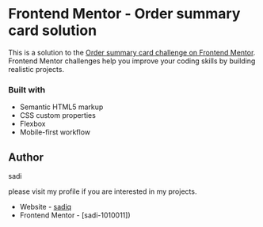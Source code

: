 # Frontend Mentor - Order summary card solution

This is a solution to the [Order summary card challenge on Frontend Mentor](https://www.frontendmentor.io/challenges/order-summary-component-QlPmajDUj). Frontend Mentor challenges help you improve your coding skills by building realistic projects. 

### Built with

- Semantic HTML5 markup
- CSS custom properties
- Flexbox
- Mobile-first workflow

## Author

sadi 

please visit my profile if you are interested in my projects.

- Website - [sadiq](https://github.com/sadi-1010011)
- Frontend Mentor - [sadi-1010011])